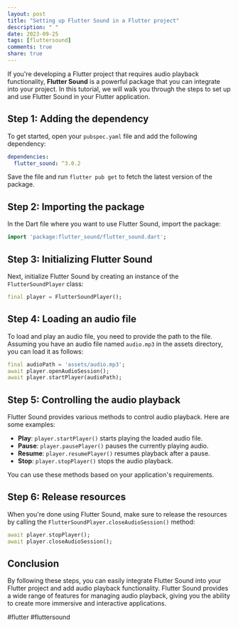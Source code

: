 ```yaml
---
layout: post
title: "Setting up Flutter Sound in a Flutter project"
description: " "
date: 2023-09-25
tags: [fluttersound]
comments: true
share: true
---
```


If you're developing a Flutter project that requires audio playback functionality, **Flutter Sound** is a powerful package that you can integrate into your project. In this tutorial, we will walk you through the steps to set up and use Flutter Sound in your Flutter application.

## Step 1: Adding the dependency

To get started, open your `pubspec.yaml` file and add the following dependency:

```yaml
dependencies:
  flutter_sound: ^3.0.2
```

Save the file and run `flutter pub get` to fetch the latest version of the package.

## Step 2: Importing the package

In the Dart file where you want to use Flutter Sound, import the package:

```dart
import 'package:flutter_sound/flutter_sound.dart';
```

## Step 3: Initializing Flutter Sound

Next, initialize Flutter Sound by creating an instance of the `FlutterSoundPlayer` class:

```dart
final player = FlutterSoundPlayer();
```

## Step 4: Loading an audio file

To load and play an audio file, you need to provide the path to the file. Assuming you have an audio file named `audio.mp3` in the assets directory, you can load it as follows:

```dart
final audioPath = 'assets/audio.mp3';
await player.openAudioSession();
await player.startPlayer(audioPath);
```

## Step 5: Controlling the audio playback

Flutter Sound provides various methods to control audio playback. Here are some examples:

- **Play**: `player.startPlayer()` starts playing the loaded audio file.
- **Pause**: `player.pausePlayer()` pauses the currently playing audio.
- **Resume**: `player.resumePlayer()` resumes playback after a pause.
- **Stop**: `player.stopPlayer()` stops the audio playback.

You can use these methods based on your application's requirements.

## Step 6: Release resources

When you're done using Flutter Sound, make sure to release the resources by calling the `FlutterSoundPlayer.closeAudioSession()` method:

```dart
await player.stopPlayer();
await player.closeAudioSession();
```

## Conclusion

By following these steps, you can easily integrate Flutter Sound into your Flutter project and add audio playback functionality. Flutter Sound provides a wide range of features for managing audio playback, giving you the ability to create more immersive and interactive applications.

#flutter #fluttersound